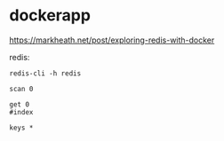 # dockerapp

https://markheath.net/post/exploring-redis-with-docker


redis:  
```
redis-cli -h redis
```
```
scan 0

get 0 
#index

keys *
```